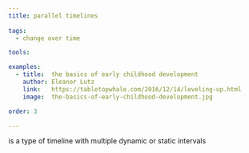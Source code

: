 ```yaml
---
title: parallel timelines
  
tags:
  - change over time

tools:

examples:
  - title:  the basics of early childhood development
    author: Eleanor Lutz
    link:   https://tabletopwhale.com/2016/12/14/leveling-up.html
    image:  the-basics-of-early-childhood-development.jpg

order: 3

---
```


is a type of timeline with multiple dynamic or static intervals

<!--more-->

[//]: # (TODO: rewrite, name TBD)
